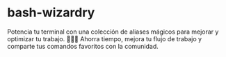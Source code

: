 # bash-wizardry
Potencia tu terminal con una colección de aliases mágicos para mejorar y optimizar tu trabajo. 🧙‍♂️✨ Ahorra tiempo, mejora tu flujo de trabajo y comparte tus  comandos favoritos con la comunidad.
